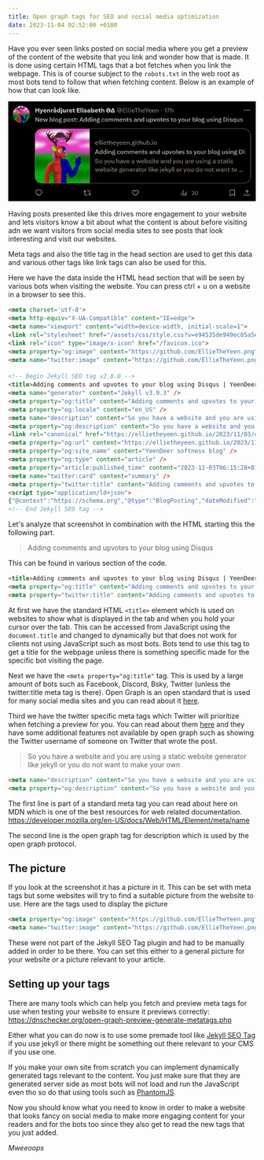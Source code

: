 ```yaml
---
title: Open graph tags for SEO and social media optimization
date: 2023-11-04 02:52:00 +0100
---
```

Have you ever seen links posted on social media where you get a preview of the content of the website that you link and wonder how that is made. It is done using certain HTML tags that a bot fetches when you link the webpage. This is of course subject to the `robots.txt` in the web root as most bots tend to follow that when fetching content. Below is an example of how that can look like.

![A Twitter post by username EllieTheYeen with this display name HyenRådjuret Elisabeth ΘΔ. 17h. Text on post: New blog post: Adding comments and upvotes to your blog using Disqus. The preview has a picture of a hyena deer that is blue and red sided and anthropomorphic. The preview text says: ellietheyeen.github.io Adding comments and upvotes to your blog using Disqus. So you have a website and you are using a static website generator like jekyll or you do not want to make your own](/images/twitterpostedlink.png)

Having posts presented like this drives more engagement to your website and lets visitors know a bit about what the content is about before visiting adn we want visitors from social media sites to see posts that look interesting and visit our websites.

Meta tags and also the title tag in the head section are used to get this data and various other tags like link tags can also be used for this.

Here we have the data inside the HTML head section that will be seen by various bots when visiting the website. You can press ctrl + u on a website in a browser to see this.
```html
<meta charset='utf-8'>
<meta http-equiv="X-UA-Compatible" content="IE=edge">
<meta name="viewport" content="width=device-width, initial-scale=1">
<link rel="stylesheet" href="/assets/css/style.css?v=e94535de949ec05a5e7490fe9f47cd07337c3f72">
<link rel="icon" type="image/x-icon" href="/favicon.ico">
<meta property="og:image" content="https://github.com/EllieTheYeen.png">
<meta name="twitter:image" content="https://github.com/EllieTheYeen.png">

<!-- Begin Jekyll SEO tag v2.8.0 -->
<title>Adding comments and upvotes to your blog using Disqus | YeenDeer softness blog</title>
<meta name="generator" content="Jekyll v3.9.3" />
<meta property="og:title" content="Adding comments and upvotes to your blog using Disqus" />
<meta property="og:locale" content="en_US" />
<meta name="description" content="So you have a website and you are using a static website generator like jekyll or you do not want to make your own comment section due to the security issues it can cause. What you can do then is use a service like disqus in order to present a comment section inside an iframe. This is one among other solutions to provide a comment section for your blog. There are of course also other ways like Facebook has a thing where you can add a comment section using it. There are also some fancy unusual solutions like using a certain Mastodon post as a comment section which I read about when I searched for another post about how to make a Mastodon share button and both of these posts are extremely interesting and I recommend reading them." />
<meta property="og:description" content="So you have a website and you are using a static website generator like jekyll or you do not want to make your own comment section due to the security issues it can cause. What you can do then is use a service like disqus in order to present a comment section inside an iframe. This is one among other solutions to provide a comment section for your blog. There are of course also other ways like Facebook has a thing where you can add a comment section using it. There are also some fancy unusual solutions like using a certain Mastodon post as a comment section which I read about when I searched for another post about how to make a Mastodon share button and both of these posts are extremely interesting and I recommend reading them." />
<link rel="canonical" href="https://ellietheyeen.github.io/2023/11/03/comments-blog-disqus.html" />
<meta property="og:url" content="https://ellietheyeen.github.io/2023/11/03/comments-blog-disqus.html" />
<meta property="og:site_name" content="YeenDeer softness blog" />
<meta property="og:type" content="article" />
<meta property="article:published_time" content="2023-11-03T06:15:28+01:00" />
<meta name="twitter:card" content="summary" />
<meta property="twitter:title" content="Adding comments and upvotes to your blog using Disqus" />
<script type="application/ld+json">
{"@context":"https://schema.org","@type":"BlogPosting","dateModified":"2023-11-03T06:15:28+01:00","datePublished":"2023-11-03T06:15:28+01:00","description":"So you have a website and you are using a static website generator like jekyll or you do not want to make your own comment section due to the security issues it can cause. What you can do then is use a service like disqus in order to present a comment section inside an iframe. This is one among other solutions to provide a comment section for your blog. There are of course also other ways like Facebook has a thing where you can add a comment section using it. There are also some fancy unusual solutions like using a certain Mastodon post as a comment section which I read about when I searched for another post about how to make a Mastodon share button and both of these posts are extremely interesting and I recommend reading them.","headline":"Adding comments and upvotes to your blog using Disqus","mainEntityOfPage":{"@type":"WebPage","@id":"https://ellietheyeen.github.io/2023/11/03/comments-blog-disqus.html"},"url":"https://ellietheyeen.github.io/2023/11/03/comments-blog-disqus.html"}</script>
<!-- End Jekyll SEO tag -->
```

Let's analyze that screenshot in combination with the HTML starting this the following part.
> Adding comments and upvotes to your blog using Disqus

This can be found in various section of the code.
```html
<title>Adding comments and upvotes to your blog using Disqus | YeenDeer softness blog</title>
<meta property="og:title" content="Adding comments and upvotes to your blog using Disqus" />
<meta property="twitter:title" content="Adding comments and upvotes to your blog using Disqus" />
```
At first we have the standard HTML `<title>` element which is used on websites to show what is displayed in the tab and when you hold your cursor over the tab. This can be accessed from JavaScript using the `document.title` and changed to dynamically but that does not work for clients not using JavaScript such as most bots. Bots tend to use this tag to get a title for the webpage unless there is something specific made for the specific bot visiting the page.

Next we have the `<meta property="og:title"` tag. This is used by a large amount of bots such as Facebook, Discord, Bsky, Twitter (unless the twitter:title meta tag is there). Open Graph is an open standard that is used for many social media sites and you can read about it [here](https://ogp.me/).

Third we have the twitter specific meta tags which Twitter will prioritize when fetching a preview for you. You can read about them [here](https://developer.twitter.com/en/docs/twitter-for-websites/cards/guides/getting-started) and they have some additional features not available by open graph such as showing the Twitter username of someone on Twitter that wrote the post.

> So you have a website and you are using a static website generator like jekyll or you do not want to make your own

```html
<meta name="description" content="So you have a website and you are using a static website generator like jekyll or you do not want to make your own" />
<meta property="og:description" content="So you have a website and you are using a static website generator like jekyll or you do not want to make your own" />
```
The first line is part of a standard meta tag you can read about here on MDN which is one of the best resources for web related documentation.  
<https://developer.mozilla.org/en-US/docs/Web/HTML/Element/meta/name>

The second line is the open graph tag for description which is used by the open graph protocol.

## The picture
If you look at the screenshot it has a picture in it. This can be set with meta tags but some websites will try to find a suitable picture from the website to use. Here are the tags used to display the picture
```html
<meta property="og:image" content="https://github.com/EllieTheYeen.png">
<meta name="twitter:image" content="https://github.com/EllieTheYeen.png">
```
These were not part of the Jekyll SEO Tag plugin and had to be manually added in order to be there. You can set this either to a general picture for your website or a picture relevant to your article.

## Setting up your tags
There are many tools which can help you fetch and preview meta tags for use when testing your website to ensure it previews correctly:  
<https://dnschecker.org/open-graph-preview-generate-metatags.php>

Either what you can do now is to use some premade tool like [Jekyll SEO Tag](https://github.com/jekyll/jekyll-seo-tag) if you use jekyll or there might be something out there relevant to your CMS if you use one.

If you make your own site from scratch you can implement dynamically generated tags relevant to the content. You just make sure that they are generated server side as most bots will not load and run the JavaScript even tho so do that using tools such as [PhantomJS](https://phantomjs.org/).

Now you should know what you need to know in order to make a website that looks fancy on social media to make more engaging content for your readers and for the bots too since they also get to read the new tags that you just added.

*Mweeoops*
